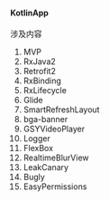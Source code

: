 #### KotlinApp
涉及内容<br>
1.  MVP
2.  RxJava2
3.  Retrofit2
4.  RxBinding
5.  RxLifecycle
6.  Glide
7.  SmartRefreshLayout
8.  bga-banner
9.  GSYVideoPlayer
10. Logger
11. FlexBox
12. RealtimeBlurView
13. LeakCanary
14. Bugly
15. EasyPermissions
